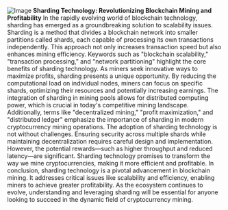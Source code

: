 
![Image](https://github.com/user-attachments/assets/d7419ec9-dc67-403f-bf28-8faea5f1f74f)
**Sharding Technology: Revolutionizing Blockchain Mining and Profitability**
In the rapidly evolving world of blockchain technology, sharding has emerged as a groundbreaking solution to scalability issues. Sharding is a method that divides a blockchain network into smaller partitions called shards, each capable of processing its own transactions independently. This approach not only increases transaction speed but also enhances mining efficiency. Keywords such as "blockchain scalability," "transaction processing," and "network partitioning" highlight the core benefits of sharding technology.
As miners seek innovative ways to maximize profits, sharding presents a unique opportunity. By reducing the computational load on individual nodes, miners can focus on specific shards, optimizing their resources and potentially increasing earnings. The integration of sharding in mining pools allows for distributed computing power, which is crucial in today's competitive mining landscape. Additionally, terms like "decentralized mining," "profit maximization," and "distributed ledger" emphasize the importance of sharding in modern cryptocurrency mining operations.
The adoption of sharding technology is not without challenges. Ensuring security across multiple shards while maintaining decentralization requires careful design and implementation. However, the potential rewards—such as higher throughput and reduced latency—are significant. Sharding technology promises to transform the way we mine cryptocurrencies, making it more efficient and profitable.
In conclusion, sharding technology is a pivotal advancement in blockchain mining. It addresses critical issues like scalability and efficiency, enabling miners to achieve greater profitability. As the ecosystem continues to evolve, understanding and leveraging sharding will be essential for anyone looking to succeed in the dynamic field of cryptocurrency mining.
